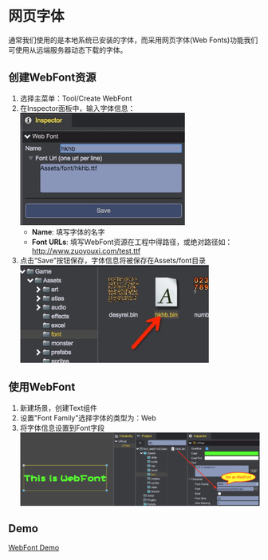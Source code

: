 # 网页字体
通常我们使用的是本地系统已安装的字体，而采用网页字体(Web Fonts)功能我们可使用从远端服务器动态下载的字体。

## 创建WebFont资源
1. 选择主菜单：Tool/Create WebFont
2. 在Inspector面板中，输入字体信息：  
![](images/webfont.png)  
	* __Name__: 填写字体的名字	
	* __Font URLs__: 填写WebFont资源在工程中得路径，或绝对路径如：http://www.zuoyouxi.com/test.ttf  
3. 点击“Save”按钮保存，字体信息将被保存在Assets/font目录  
![](images/font.png)  

## 使用WebFont
1. 新建场景，创建Text组件
2. 设置"Font Family"选择字体的类型为：Web
3. 将字体信息设置到Font字段  
![效果](images/oper.png)

## Demo
[WebFont Demo](http://engine.zuoyouxi.com/demo/UIText/font_webFont/index.html)
